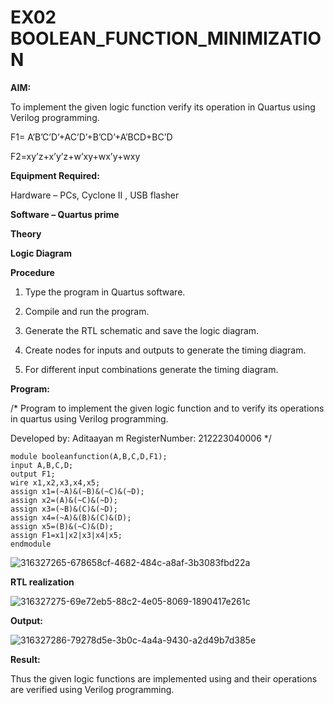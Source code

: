 # EX02 BOOLEAN_FUNCTION_MINIMIZATION

**AIM:**

To implement the given logic function verify its operation in Quartus using Verilog programming.

F1= A’B’C’D’+AC’D’+B’CD’+A’BCD+BC’D 

F2=xy’z+x’y’z+w’xy+wx’y+wxy

**Equipment Required:**

Hardware – PCs, Cyclone II , USB flasher

**Software – Quartus prime**

**Theory**

**Logic Diagram**

**Procedure**

1.	Type the program in Quartus software.

2.	Compile and run the program.

3.	Generate the RTL schematic and save the logic diagram.

4.	Create nodes for inputs and outputs to generate the timing diagram.

5.	For different input combinations generate the timing diagram.


**Program:**

/* Program to implement the given logic function and to verify its operations in quartus using Verilog programming.

Developed by: Aditaayan m
RegisterNumber: 212223040006 */
``` 
module booleanfunction(A,B,C,D,F1); 
input A,B,C,D; 
output F1; 
wire x1,x2,x3,x4,x5; 
assign x1=(~A)&(~B)&(~C)&(~D); 
assign x2=(A)&(~C)&(~D); 
assign x3=(~B)&(C)&(~D); 
assign x4=(~A)&(B)&(C)&(D); 
assign x5=(B)&(~C)&(D); 
assign F1=x1|x2|x3|x4|x5; 
endmodule 
```
![316327265-678658cf-4682-484c-a8af-3b3083fbd22a](https://github.com/Aditaayan/BOOLEAN_FUNCTION_MINIMIZATION/assets/147473394/0af426c0-a0bf-43c0-a4c4-828fcb18e5e1)


**RTL realization**

![316327275-69e72eb5-88c2-4e05-8069-1890417e261c](https://github.com/Aditaayan/BOOLEAN_FUNCTION_MINIMIZATION/assets/147473394/a527341a-95c6-4192-b655-fa28e4c36811)




**Output:**

![316327286-79278d5e-3b0c-4a4a-9430-a2d49b7d385e](https://github.com/Aditaayan/BOOLEAN_FUNCTION_MINIMIZATION/assets/147473394/384344ad-76c8-4ca1-b7cd-717de6910ba1)






**Result:**

Thus the given logic functions are implemented using and their operations are verified using Verilog programming.

